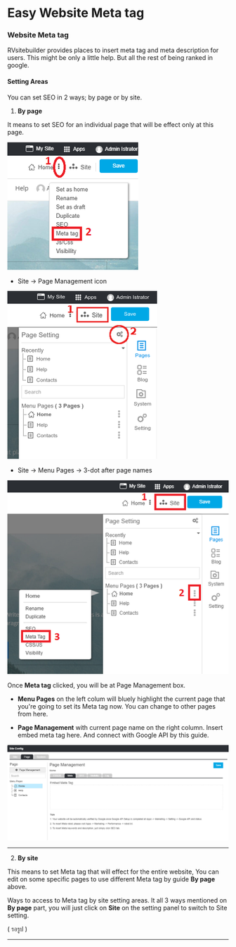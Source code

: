# Easy Website Meta tag

### Website Meta tag

RVsitebuilder provides places to insert meta tag and meta description for users. This might be only a little help. But all the rest of being ranked in google.


#### Setting Areas

You can set SEO in 2 ways; by page or by site.

1. **By page**

It means to set SEO for an individual page that will be effect only at this page.

![image](images/meta1.png)


- Site -> Page Management icon

![image](images/visibility2.png)


- Site -> Menu Pages -> 3-dot after page names

![image](images/meta2.png)


Once **Meta tag** clicked, you will be at Page Management box.

- **Menu Pages** on the left colum will bluely highlight the current page that you're going to set its Meta tag now. You can change to other pages from here.

- **Page Management** with current page name on the right column. Insert embed meta tag here. And connect with Google API by this guide.

![image](images/meta3.png)

-----------------------------------------------------------------

2. **By site**

This means to set Meta tag that will effect for the entire website, You can edit on some specific pages to use different Meta tag by guide **By page** above.

Ways to access to Meta tag by site setting areas. It all 3 ways mentioned on **By page** part, you will just click on **Site** on the setting panel to switch to Site setting.

( รอรูป )

-----------------------------------------------------

